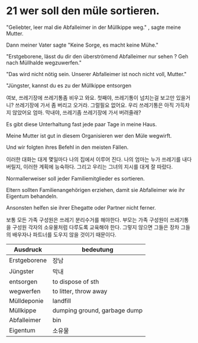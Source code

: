 # 21 wer soll den müle sortieren.

"Geliebter, leer mal die Abfalleimer in der Müllkippe weg." , sagte meine Mutter.

Dann meiner Vater sagte "Keine Sorge, es macht keine Mühe."

"Erstgeborene, lässt du dir den überströmend Abfalleimer nur sehen ? Geh nach Müllhalde wegzuwerfen."

"Das wird nicht nötig sein. Unserer Abfalleimer ist noch nicht voll, Mutter."

"Jüngster, kannst du es zu der Müllkippe entsorgen

여보, 쓰레기장에 쓰레기통좀 비우고 와요. 첫째야, 쓰레기통이 넘치는걸 보고만 있을거니? 쓰레기장에 가서 좀 버리고 오거라. 그럴필요 없어요. 우리 쓰레기통은 아직 가득차지 않았어요 엄마. 막내야, 쓰레기좀 쓰레기장에 가서 버려줄래?

Es gibt diese Unterhaltung fast jede paar Tage in meine Haus. 

Meine Mutter ist gut in diesem Organisieren wer den Müle wegwirft. 

Und wir folgten ihres Befehl in den meisten Fällen. 

이러한 대화는 대게 몇일마다 나의 집에서 이루어 진다. 나의 엄마는 누가 쓰레기를 내다버릴지, 이러한 계획에 능숙하다. 그리고 우리는 그녀의 지시를 대게 잘 따랐다.

Normallerweiser soll jeder Familiemitglieder es sortieren.

Eltern sollten Familienangehörigen erziehen, damit sie Abfalleimer wie ihr Eigentum behandeln.

Ansonsten helfen sie ihrer Ehegatte oder Partner nicht ferner. 

보통 모든 가족 구성원은 쓰레기 분리수거를 해야한다. 부모는 가족 구성원이 쓰레기통을 구성원 각자의 소유물처럼 다루도록 교육해야 한다. 그렇지 않으면 그들은 장차 그들의 배우자나 파트너를 도우지 않을 것이기 때문이다.



Ausdruck|bedeutung
---|---
Erstgeborene|장남
Jüngster|막내
entsorgen|to dispose of sth
wegwerfen|to litter, throw away
Mülldeponie|landfill
Müllkippe|dumping ground, garbage dump
Abfalleimer|bin
Eigentum|소유물
